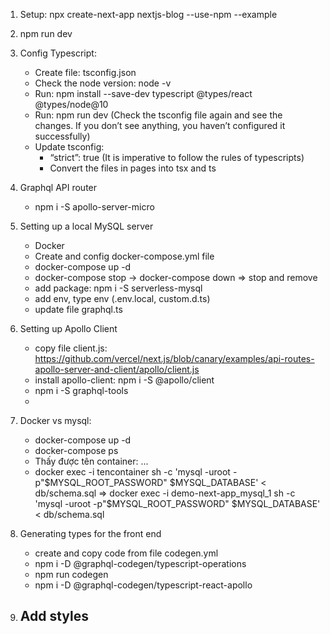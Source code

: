 1. Setup: npx create-next-app nextjs-blog --use-npm --example
2. npm run dev
3. Config Typescript:
    + Create file: tsconfig.json
    + Check the node version: node -v
    + Run: npm install --save-dev typescript @types/react @types/node@10
    + Run: npm run dev (Check the tsconfig file again and see the changes. If you don’t see anything, you haven’t configured it successfully)
    + Update tsconfig: 
        * “strict”: true (It is imperative to follow the rules of typescripts)
        + Convert the files in pages into tsx and ts    


4. Graphql API router
    - npm i -S apollo-server-micro

5. Setting up a local MySQL server
    - Docker
    - Create and config docker-compose.yml file
    - docker-compose up -d
    - docker-compose stop -> docker-compose down => stop and remove
    - add package: npm i -S serverless-mysql
    - add env, type env (.env.local, custom.d.ts)
    - update file graphql.ts

6. Setting up Apollo Client
    - copy file client.js: https://github.com/vercel/next.js/blob/canary/examples/api-routes-apollo-server-and-client/apollo/client.js
    - install apollo-client: npm i -S @apollo/client
    - npm i -S graphql-tools
    - 

7. Docker vs mysql: 
    - docker-compose up -d
    - docker-compose ps
    - Thấy được tên container: ...
    - docker exec -i tencontainer sh -c 'mysql -uroot -p"$MYSQL_ROOT_PASSWORD" $MYSQL_DATABASE' < db/schema.sql
     => docker exec -i demo-next-app_mysql_1 sh -c 'mysql -uroot -p"$MYSQL_ROOT_PASSWORD" $MYSQL_DATABASE' < db/schema.sql

8. Generating types for the front end
    - create and copy code from file codegen.yml
    - npm i -D @graphql-codegen/typescript-operations
    - npm run codegen
    - npm i -D @graphql-codegen/typescript-react-apollo
9. Add styles
    - 
